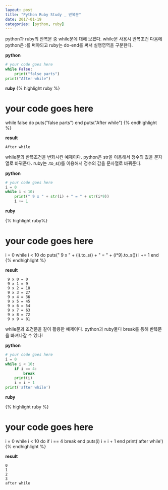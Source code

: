 ```yaml
---
layout: post
title: "Python Ruby Study _ 반복문"
date: 2017-01-19
categories: [python, ruby]
---
```


python과 ruby의 반복문 중 while문에 대해 보겠다. while문 사용시 반복조건 다음에
python은 :를 써야되고 ruby는 do-end를 써서 실행영역을 구분한다.

**python**

```python
# your code goes here
while False:
	print("false parts")
print("After while")
```

**ruby**
{% highlight ruby %}
# your code goes here
while false do
	puts("false parts")
end
puts("After while")
{% endhighlight %}

**result**

```
After while
```


while문의 반복조건을 변화시킨 예제이다. python은 str을 이용해서 정수의 값을 문자열로
바꿔준다. ruby는 .to_s()를 이용해서 정수의 값을 문자열로 바꿔준다.

**python**

```python
# your code goes here
i = 0
while i < 10:
	print(" 9 x " + str(i) + " = " + str(i*9))
	i += 1
```

**ruby**

{% highlight ruby%}
# your code goes here
i = 0
while i < 10 do
	puts(" 9 x " + (i).to_s() + " = " + (i*9).to_s())
	i += 1
end
{% endhighlight %}

**result**

```
 9 x 0 = 0
 9 x 1 = 9
 9 x 2 = 18
 9 x 3 = 27
 9 x 4 = 36
 9 x 5 = 45
 9 x 6 = 54
 9 x 7 = 63
 9 x 8 = 72
 9 x 9 = 81
```


while문과 조건문을 같이 활용한 예제이다. python과 ruby둘다 break를 통해 반복문을
빠져나갈 수 있다!

**python**

```python
# your code goes here
i = 0
while i < 10:
    if i == 4:
        break
    print(i)
    i = i + 1
print('after while')
```

**ruby**

{% highlight ruby %}
# your code goes here
i = 0
while i < 10 do
    if i == 4
        break
    end
    puts(i)
    i = i + 1
end
print('after while')
{% endhighlight %}

**result**

```
0
1
2
3
after while
```

